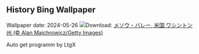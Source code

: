 ## History Bing Wallpaper
Wallpaper date: 2024-05-26
![](https://www.bing.com/th?id=OHR.MethowWildflowers_JA-JP2117575252_UHD.jpg&w=1000)Download: [メソウ・バレー, 米国 ワシントン州 (© Alan Majchrowicz/Getty Images)](https://www.bing.com/th?id=OHR.MethowWildflowers_JA-JP2117575252_UHD.jpg)

Auto get programm by LtgX
